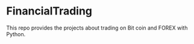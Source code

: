 # FinancialTrading
This repo provides the projects about trading on Bit coin and FOREX with Python.
